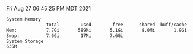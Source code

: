 Fri Aug 27 06:45:25 PM MDT 2021
```bash
System Memory
               total        used        free      shared  buff/cache   available
Mem:           7.7Gi       589Mi       5.1Gi       8.0Mi       1.9Gi       6.8Gi
Swap:          7.6Gi        17Mi       7.6Gi
System Storage
635M	.
```
```bash
